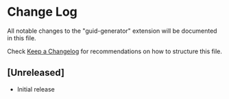 # Change Log

All notable changes to the "guid-generator" extension will be documented in this file.

Check [Keep a Changelog](http://keepachangelog.com/) for recommendations on how to structure this file.

## [Unreleased]

- Initial release